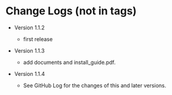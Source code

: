 # Change Logs (not in tags)

- Version 1.1.2
  - first release

- Version 1.1.3
  - add documents and install_guide.pdf.

- Version 1.1.4
  - See GitHub Log for the changes of this and later versions.
